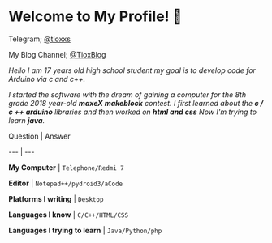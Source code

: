 # Welcome to My Profile! 👋

Telegram; [@tioxxs](https://t.me/tioxxs)

My Blog Channel; [@TioxBlog](https://t.me/tioxblog)

*Hello I am 17 years old high school student my goal is to develop code for Arduino via c and c++.*

*I started the software with the dream of gaining a computer for the 8th grade 2018 year-old **maxeX makeblock** contest. I first learned about the **c / c ++ arduino** libraries and then worked on **html and css** Now I'm trying to learn **java**.*

Question | Answer

--- | --- 

**My Computer**  | `Telephone/Redmi 7`

**Editor**  | `Notepad++/pydroid3/aCode`

**Platforms I writing** | `Desktop`

**Languages I know**  | `C/C++/HTML/CSS`

**Languages I trying to learn** | `Java/Python/php`


